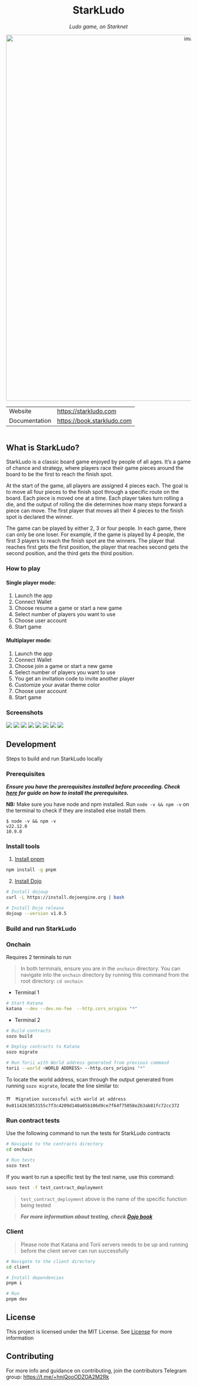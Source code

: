 ﻿<h1 style="text-align: center">StarkLudo</h1>

_<div style="text-align: center">Ludo game, on Starknet</div>_

<div style="text-align: center ">
  <img width="996" alt="image" src="./assets/readme-asset/board.png">
</div>

<div style="width: 100%; display: flex; align-items: center; justify-content: center">
<table >
  <tr>
  </tr>
  <tr>
    <td>Website</td>
    <td><a href="https://starkludo.com">https://starkludo.com</a></td>
  </tr>
  <tr>
    <td>Documentation</td>
    <td><a href="https://book.starkludo.com">https://book.starkludo.com</a></td>
  </tr>
</table></div>

## What is StarkLudo?

StarkLudo is a classic board game enjoyed by people of all ages. It’s a game of chance and strategy, where players race their game pieces around the board to be the first to reach the finish spot.

At the start of the game, all players are assigned 4 pieces each. The goal is to move all four pieces to the finish spot through a specific route on the board. Each piece is moved one at a time. Each player takes turn rolling a die, and the output of rolling the die determines how many steps forward a piece can move. The first player that moves all their 4 pieces to the finish spot is declared the winner.

The game can be played by either 2, 3 or four people. In each game, there can only be one loser. For example, if the game is played by 4 people, the first 3 players to reach the finish spot are the winners. The player that reaches first gets the first position, the player that reaches second gets the second position, and the third gets the third position.


### How to play

#### Single player mode:

1. Launch the app
2. Connect Wallet
3. Choose resume a game or start a new game
4. Select number of players you want to use
5. Choose user account
6. Start game

#### Multiplayer mode:

1. Launch the app
2. Connect Wallet
3. Choose join a game or start a new game
4. Select number of players you want to use
5. You get an invitation code to invite another player
6. Customize your avatar theme color
7. Choose user account
8. Start game

### Screenshots

![](./assets/readme-asset/launch-game.png)
![](./assets/readme-asset/launchgamefinal2.png)
![](./assets/readme-asset/choose-avatar.png)
![](./assets/readme-asset/choose-board.png)
![](./assets/readme-asset/choose-players.png)
![](./assets/readme-asset/choose-account.png)
![](./assets/readme-asset/global-rank.png)
![](./assets/readme-asset/setting.png)

## Development

Steps to build and run StarkLudo locally

### Prerequisites

**_Ensure you have the prerequisites installed before proceeding.
Check [here](https://book.dojoengine.org/getting-started#prerequisites) for guide on how to install the prerequisites._**

**NB:** Make sure you have node and npm installed.
Run `node -v && npm -v` on the terminal to check if they are installed else install them.

```
$ node -v && npm -v
v22.12.0
10.9.0
```

### Install tools

1. [Install pnpm](https://pnpm.io/installation#using-npm)

```bash
npm install -g pnpm
```

2. [Install Dojo](https://book.dojoengine.org/getting-started#install-dojo-using-dojoup)

```bash
# Install dojoup
curl -L https://install.dojoengine.org | bash

# Install Dojo release
dojoup --version v1.0.5
```

### Build and run StarkLudo

### Onchain

Requires 2 terminals to run

> In both terminals, ensure you are in the `onchain` directory. You can navigate into the `onchain` directory by running this command from the root directory: `cd onchain`

- Terminal 1

```bash
# Start Katana
katana --dev --dev.no-fee  --http.cors_origins "*"
```

- Terminal 2

```bash
# Build contracts
sozo build

# Deploy contracts to Katana
sozo migrate

# Run Torii with World address generated from previous command
torii --world <WORLD ADDRESS> --http.cors_origins "*"
```

To locate the world address, scan through the output generated from running `sozo migrate`, locate the line similar to:

```
⛩️  Migration successful with world at address 0x0114263853155c7f3c4209d140a05b106d9ce7f64f75058e2b3ab81fc72cc372
```

### Run contract tests

Use the following command to run the tests for StarkLudo contracts

```bash
# Navigate to the contracts directory
cd onchain

# Run tests
sozo test
```

If you want to run a specific test by the test name, use this command:

```bash
sozo test -f test_contract_deployment
```

> `test_contract_deployment` above is the name of the specific function being tested

> **_For more information about testing, check [Dojo book](https://book.dojoengine.org/framework/testing)_**


### Client
> Please note that Katana and Torii servers needs to be up and running before the client server can run successfully

```bash
# Navigate to the client directory
cd client

# Install dependencies
pnpm i

# Run
pnpm dev
```

## License

This project is licensed under the MIT License. See [License](./LICENSE) for more information

## Contributing

For more info and guidance on contributing, join the contributors Telegram group: https://t.me/+hnjQooODZOA2M2Rk
